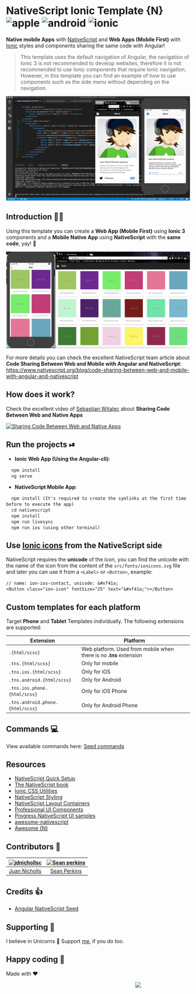 # NativeScript Ionic Template {N} ![apple](https://cdn3.iconfinder.com/data/icons/picons-social/57/16-apple-32.png) ![android](https://cdn3.iconfinder.com/data/icons/logos-3/228/android-32.png) ![ionic](https://cdn3.iconfinder.com/data/icons/logos-3/512/Ionic_Logo-2-64.png)
**Native mobile Apps** with [NativeScript](https://www.nativescript.org/) and **Web Apps (Mobile First)** with [Ionic](http://ionicframework.com/) styles and components sharing the same code with Angular!
>This template uses the default navigation of Angular, the navigation of Ionic 3 is not recommended to develop websites, therefore it is not recommended to use Ionic components that require Ionic navigation. However, in this template you can find an example of how to use components such as the side menu without depending on the navigation.

![NativeScript and Ionic](img/nativescript-ionic.png)

## Introduction 👨‍💻
Using this template you can create a **Web App (Mobile First)** using **Ionic 3** components and a **Mobile Native App** using **NativeScript** with the **same code**, yay! 👏

![Native and Web Grid](img/grid.png)

For more details you can check the excellent NativeScript team article about **Code Sharing Between Web and Mobile with Angular and NativeScript**: https://www.nativescript.org/blog/code-sharing-between-web-and-mobile-with-angular-and-nativescript

## How does it work? 
Check the excellent video of [Sebastian Witalec](https://github.com/sebawita) about **Sharing Code Between Web and Native Apps** 

[![Sharing Code Between Web and Native Apps](https://img.youtube.com/vi/HMPkXk_vXDw/0.jpg)](https://youtu.be/HMPkXk_vXDw?t=11m56s)


## Run the projects ⏯

* **Ionic Web App (Using the Angular-cli)**:
```
  npm install
  ng serve
```

* **NativeScript Mobile App**:
```
  npm install (It's required to create the symlinks at the first time before to execute the app)
  cd nativescript
  npm install
  npm run livesync
  npm run ios (using other terminal)
```

## Use [Ionic icons](https://ionicframework.com/docs/ionicons/) from the NativeScript side
NativeScript requires the **unicode** of the icon, you can find the unicode with the name of the icon from the content of the `src/fonts/ionicons.svg` file and later you can use it from a `<Label>` or `<Button>`, example:
```
// name: ion-ios-contact, unicode: &#xf41a;
<Button class="ion-icon" fontSize="25" text="&#xf41a;"></Button>
```

## Custom templates for each platform
Target **Phone** and **Tablet** Templates individually. The following extensions are supported:

Extension                        | Platform
-------------------------------- | -----------
`.{html/scss}`                   | Web platform. Used from mobile when there is no **.tns** extension
`.tns.{html/scss}`               | Only for mobile
`.tns.ios.{html/scss}`           | Only for iOS
`.tns.android.{html/scss}`       | Only for Android
`.tns.ios.phone.{html/scss}`     | Only for iOS Phone 
`.tns.android.phone.{html/scss}` | Only for Android Phone

## Commands 💻
View available commands here: [Seed commands](https://github.com/TeamMaestro/angular-native-seed/wiki/Seed-Commands)

## Resources
- [NativeScript Quick Setup](https://docs.nativescript.org/start/quick-setup)
- [The NativeScript book](https://www.nativescript.org/get-the-nativescript-book)
- [Ionic CSS Utilities](http://ionicframework.com/docs/theming/css-utilities/)
- [NativeScript Styling](https://docs.nativescript.org/ui/styling#supported-css-properties)
- [NativeScript Layout Containers](https://docs.nativescript.org/ui/layout-containers)
- [Professional UI Components](https://www.nativescript.org/ui-for-nativescript)
- [Progress NativeScript UI samples](https://github.com/telerik/nativescript-ui-samples-angular)
- [awesome-nativescript](https://github.com/jbristowe/awesome-nativescript)
- [Awesome {N}](https://github.com/DeviantJS/awesome-nativescript)

## Contributors 🥇
[<img alt="jdnichollsc" src="https://avatars3.githubusercontent.com/u/2154886?v=3&s=117" width="117">](https://github.com/jdnichollsc) | [<img alt="Sean perkins" src="https://avatars1.githubusercontent.com/u/13732623?v=3&s=117" width="117">](https://github.com/sean-perkins) |
:---: | :---: |
[Juan Nicholls](mailto:jdnichollsc@hotmail.com) | [Sean Perkins](https://github.com/sean-perkins) |

## Credits 👍
* [Angular NativeScript Seed](https://github.com/TeamMaestro/angular-native-seed)

## Supporting 🍻
I believe in Unicorns 🦄
Support [me](http://www.paypal.me/jdnichollsc/2), if you do too.

## Happy coding 💯
Made with ❤️

<img width="150px" src="http://phaser.azurewebsites.net/assets/nicholls.png" align="right">
